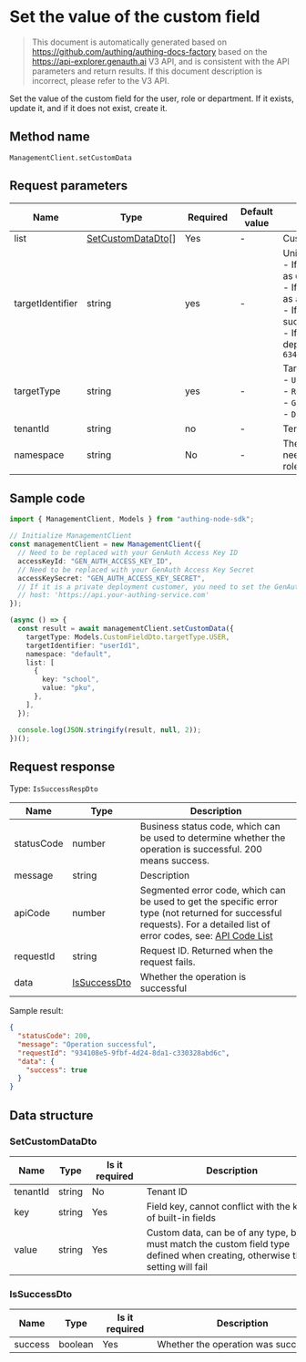 # Set the value of the custom field

<!--
Warning ⚠️:
Do not modify this document directly,
https://github.com/Authing/authing-docs-factory
Use this project to generate
-->

<LastUpdated />

> This document is automatically generated based on https://github.com/authing/authing-docs-factory based on the https://api-explorer.genauth.ai V3 API, and is consistent with the API parameters and return results. If this document description is incorrect, please refer to the V3 API.

Set the value of the custom field for the user, role or department. If it exists, update it, and if it does not exist, create it.

## Method name

`ManagementClient.setCustomData`

## Request parameters

| Name             | Type                                               | <div style="width:80px">Required</div> | <div style="width:60px">Default value</div> | <div style="width:300px">Description</div>                                                                                                                                                                                                                                                                                                         | <div style="width:200px">Sample value</div> |
| ---------------- | -------------------------------------------------- | -------------------------------------- | ------------------------------------------- | -------------------------------------------------------------------------------------------------------------------------------------------------------------------------------------------------------------------------------------------------------------------------------------------------------------------------------------------------- | ------------------------------------------- |
| list             | <a href="#SetCustomDataDto">SetCustomDataDto[]</a> | Yes                                    | -                                           | Custom data list Array length limit: 50.                                                                                                                                                                                                                                                                                                           |                                             |
| targetIdentifier | string                                             | yes                                    | -                                           | Unique identifier of the target object:<br>- If it is a user, it is the user's ID, such as `6343b98b7cfxxx9366e9b7c`<br>- If it is a role, it is the role's code, such as `admin`<br>- If it is a group, it is the group's code, such as `developer`<br>- If it is a department, it is the department's ID, such as `6343bafc019xxxx889206c4c`<br> | `userId1`                                   |
| targetType       | string                                             | yes                                    | -                                           | Target object type:<br>- `USER`: user<br>- `ROLE`: role<br>- `GROUP`: group<br>- `DEPARTMENT`: department<br>                                                                                                                                                                                                                                      | `USER`                                      |
| tenantId         | string                                             | no                                     | -                                           | Tenant ID                                                                                                                                                                                                                                                                                                                                          | `642c1df417c2d8a80d744c1d`                  |
| namespace        | string                                             | No                                     | -                                           | The code of the permission group. It needs to be filled in when target_type is role, otherwise it can be ignored                                                                                                                                                                                                                                   | `default`                                   |

## Sample code

```ts
import { ManagementClient, Models } from "authing-node-sdk";

// Initialize ManagementClient
const managementClient = new ManagementClient({
  // Need to be replaced with your GenAuth Access Key ID
  accessKeyId: "GEN_AUTH_ACCESS_KEY_ID",
  // Need to be replaced with your GenAuth Access Key Secret
  accessKeySecret: "GEN_AUTH_ACCESS_KEY_SECRET",
  // If it is a private deployment customer, you need to set the GenAuth service domain name
  // host: 'https://api.your-authing-service.com'
});

(async () => {
  const result = await managementClient.setCustomData({
    targetType: Models.CustomFieldDto.targetType.USER,
    targetIdentifier: "userId1",
    namespace: "default",
    list: [
      {
        key: "school",
        value: "pku",
      },
    ],
  });

  console.log(JSON.stringify(result, null, 2));
})();
```

## Request response

Type: `IsSuccessRespDto`

| Name       | Type                                     | Description                                                                                                                                                                                                                                                                                                                                    |
| ---------- | ---------------------------------------- | ---------------------------------------------------------------------------------------------------------------------------------------------------------------------------------------------------------------------------------------------------------------------------------------------------------------------------------------------- |
| statusCode | number                                   | Business status code, which can be used to determine whether the operation is successful. 200 means success.                                                                                                                                                                                                                                   |
| message    | string                                   | Description                                                                                                                                                                                                                                                                                                                                    |
| apiCode    | number                                   | Segmented error code, which can be used to get the specific error type (not returned for successful requests). For a detailed list of error codes, see: [API Code List](https://api-explorer.genauth.ai/?tag=group/%E5%BC%80%E5%8F%91%E5%87%86%E5%A4%87#tag/%E5%BC%80%E5%8F%91%E5%87%86%E5%A4%87/%E9%94%99%E8%AF%AF%E5%A4%84%E7%90%86/apiCode) |
| requestId  | string                                   | Request ID. Returned when the request fails.                                                                                                                                                                                                                                                                                                   |
| data       | <a href="#IsSuccessDto">IsSuccessDto</a> | Whether the operation is successful                                                                                                                                                                                                                                                                                                            |

Sample result:

```json
{
  "statusCode": 200,
  "message": "Operation successful",
  "requestId": "934108e5-9fbf-4d24-8da1-c330328abd6c",
  "data": {
    "success": true
  }
}
```

## Data structure

### <a id="SetCustomDataDto"></a> SetCustomDataDto

| Name     | Type   | <div style="width:80px">Is it required</div> | <div style="width:300px">Description</div>                                                                                   | <div style="width:200px">Sample value</div> |
| -------- | ------ | -------------------------------------------- | ---------------------------------------------------------------------------------------------------------------------------- | ------------------------------------------- |
| tenantId | string | No                                           | Tenant ID                                                                                                                    | `642c1df417c2d8a80d744c1d`                  |
| key      | string | Yes                                          | Field key, cannot conflict with the key of built-in fields                                                                   | `school`                                    |
| value    | string | Yes                                          | Custom data, can be of any type, but must match the custom field type defined when creating, otherwise the setting will fail | `pku`                                       |

### <a id="IsSuccessDto"></a> IsSuccessDto

| Name    | Type    | <div style="width:80px">Is it required</div> | <div style="width:300px">Description</div> | <div style="width:200px">Sample value</div> |
| ------- | ------- | -------------------------------------------- | ------------------------------------------ | ------------------------------------------- |
| success | boolean | Yes                                          | Whether the operation was successful       | `true`                                      |
